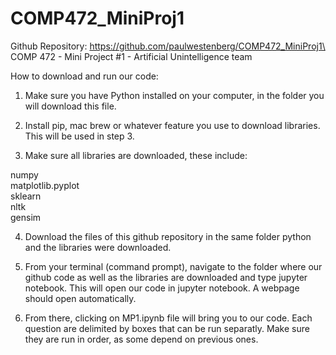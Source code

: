 # COMP472_MiniProj1

Github Repository: https://github.com/paulwestenberg/COMP472_MiniProj1\
COMP 472 - Mini Project #1 - Artificial Unintelligence team

How to download and run our code:

1. Make sure you have Python installed on your computer, in the folder you will download this file.

2. Install pip, mac brew or whatever feature you use to download libraries. This will be used in step 3.

3. Make sure all libraries are downloaded, these include:

numpy\
matplotlib.pyplot\
sklearn\
nltk\
gensim

4. Download the files of this github repository in the same folder python and the libraries were downloaded.

5. From your terminal (command prompt), navigate to the folder where our github code as well as the libraries are downloaded and type jupyter notebook. This will open our code in jupyter notebook. A webpage should open automatically.

6. From there, clicking on MP1.ipynb file will bring you to our code. Each question are delimited by boxes that can be run separatly. Make sure they are run in order, as some depend on previous ones.
